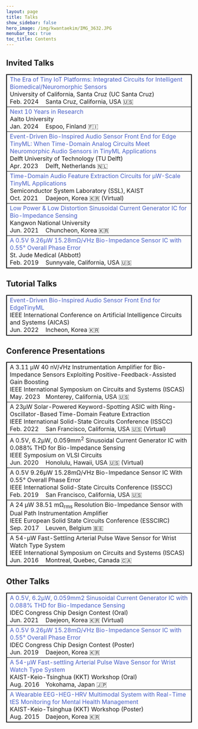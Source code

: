 ```yaml
---
layout: page
title: Talks
show_sidebar: false
hero_image: /img/kwantaekim/IMG_3632.JPG
menubar_toc: true
toc_title: Contents
---
```


<style type="text/css">
.tg .tg-desc{border: 1px inset black; position: relative;}
.tg {border-collapse: collapse; border: 1px solid black;}
.skip {display: none;}

/* TOC */
.contents {position: sticky; top: 10%;}

/* Hover Animation */
.talk td {transition: all 0.2s linear; transition-delay: 0.3s, 0s;}
.talk tr:hover td {transition-delay: 0s, 0s;
  outline: 1.5px solid black;
  background-color: white;
  box-shadow: #BFBFBF -1px 1px, #BFBFBF -2px 2px, #BFBFBF -3px 3px, #BFBFBF -4px 4px, #BFBFBF -5px 5px, #BFBFBF -6px 6px;
  transform: translate3d(6px, -6px, 0);}

/* Hover Image */
.img-container img {position: absolute; visibility: hidden;}
tr:hover .hover-isscc {left: -130px; top:calc(50% - 60px); visibility: visible; height: 120px;}
tr:hover .hover-vlsic {left: -140px; top:calc(50% - 45px); visibility: visible; height: 100px;}
tr:hover .hover-esscirc {left: -230px; top:calc(50% - 30px); visibility: visible; height: 50px;}
tr:hover .hover-a-sscc {left: -180px; top:calc(50% - 40px); visibility: visible; height: 80px;}
tr:hover .hover-cicc {left: -200px; top:calc(50% - 35px); visibility: visible; height: 60px;}
tr:hover .hover-iscas23 {left: -220px; top:calc(50% - 30px); visibility: visible; height: 50px;}
tr:hover .hover-iscas19 {left: -250px; top:calc(50% - 30px); visibility: visible; height: 50px;}
tr:hover .hover-iscas16 {left: -210px; top:calc(50% - 30px); visibility: visible; height: 70px;}
tr:hover .hover-aicas23 {left: -260px; top:calc(50% - 30px); visibility: visible; height: 50px;}
tr:hover .hover-aicas22 {left: -140px; top:calc(50% - 40px); visibility: visible; height: 80px;}
tr:hover .hover-hotchips {left: -150px; top:calc(50% - 30px); visibility: visible; height: 60px;}
tr:hover .hover-embc {left: -170px; top:calc(50% - 30px); visibility: visible; height: 50px;}
tr:hover .hover-sscs {left: -130px; top:calc(50% - 40px); visibility: visible; height: 80px;}
tr:hover .hover-cas {left: -120px; top:calc(50% - 40px); visibility: visible; height: 80px;}

tr:hover .hover-ucsc {left: -270px; top:calc(50% - 30px); visibility: visible; height: 50px;}
tr:hover .hover-aalto {left: -120px; top:calc(50% - 50px); visibility: visible; height: 100px;}
tr:hover .hover-tudelft {left: -180px; top:calc(50% - 40px); visibility: visible; height: 70px;}
tr:hover .hover-kaist {left: -200px; top:calc(50% - 20px); visibility: visible; height: 50px;}
tr:hover .hover-ssl {left: -350px; top:calc(50% - 50px); visibility: visible; height: 100px;}
tr:hover .hover-knu {left: -120px; top:calc(50% - 40px); visibility: visible; height: 90px;}
tr:hover .hover-abbott {left: -190px; top:calc(50% - 15px); visibility: visible; height: 40px;}
tr:hover .hover-stjude {left: -450px; top:calc(50% - 15px); visibility: visible; height: 40px;}

/* Hyperlink */
.pub-hover {
  /* color: black; default #4E4E4E */
  text-decoration: none; /* Remove underline */}
.pub-hover:hover,
.pub-hover:focus {color: blue; background-color: #f0f8ff; padding: 1px 1px;}

/* Tabs */
.tab-row {display: flex; margin:0; padding: 0;}
.tab-cell {flex: 1; padding: 0; border: none;}

/* Emoji */
@font-face {
  font-family: NotoColorEmojiLimited;
  unicode-range: U+1F1E6-1F1FF;
  src: url(https://raw.githack.com/googlefonts/noto-emoji/main/fonts/NotoColorEmoji.ttf);
}
.emoji {
  font-family: 'NotoColorEmojiLimited', -apple-system, BlinkMacSystemFont,
  'Segoe UI', Roboto, Helvetica, Arial, sans-serif, 'Apple Color Emoji',
  'Segoe UI Emoji', 'Segoe UI Symbol';
}
</style>
<script src="https://kit.fontawesome.com/46ff08c48c.js" crossorigin="anonymous"></script>

<!-- --------- -->
<!-- Body Part -->
<!-- --------- -->

## Invited Talks

<table class="tg">
<thead class="skip"><tr><th>.</th></tr></thead><tbody class='talk'>
  <tr><td class="tg-desc">
    <span style='color: #4A61C8;'>
    The Era of Tiny IoT Platforms: Integrated Circuits for Intelligent Biomedical/Neuromorphic Sensors
    </span><br>
    <div class="img-container"><img src="./../img/icons/logo--ucsc.png" class="hover-ucsc"></div>
    University of California, Santa Cruz (UC Santa Cruz)
    <div class="tab-row">
        <div class="tab-cell" style="flex: 1;">Feb. 2024</div>
        <div class="tab-cell" style="flex: 4;">Santa Cruz, California, USA <span class='emoji'>🇺🇸</span></div>
    </div>
  </td></tr>
  <tr><td class="tg-desc">
    <span style='color: #4A61C8;'>
    Next 10 Years in Research
    </span><br>
    <div class="img-container"><img src="./../img/icons/logo--aalto.png" class="hover-aalto"></div>
    Aalto University
    <div class="tab-row">
        <div class="tab-cell" style="flex: 1;">Jan. 2024</div>
        <div class="tab-cell" style="flex: 4;">Espoo, Finland <span class='emoji'>🇫🇮</span></div>
    </div>
  </td></tr>
  <tr><td class="tg-desc">
    <span style='color: #4A61C8;'>
    Event-Driven Bio-Inspired Audio Sensor Front End for Edge TinyML: When Time-Domain Analog Circuits Meet Neuromorphic Audio Sensors in TinyML Applications
    </span><br>
    <div class="img-container"><img src="./../img/icons/logo--tudelft.png" class="hover-tudelft"></div>
    Delft University of Technology (TU Delft)
    <div class="tab-row">
        <div class="tab-cell" style="flex: 1;">Apr. 2023</div>
        <div class="tab-cell" style="flex: 4;">Delft, Netherlands <span class='emoji'>🇳🇱</span></div>
    </div>
  </td></tr>
  <tr><td class="tg-desc">
    <span style='color: #4A61C8;'>
    Time-Domain Audio Feature Extraction Circuits for μW-Scale TinyML Applications
    </span><br>
    <div class="img-container"><img src="./../img/icons/logo--kaist.png" class="hover-kaist"></div>
    <div class="img-container"><img src="./../img/icons/logo--ssl.png" class="hover-ssl"></div>
    Semiconductor System Laboratory (SSL), KAIST
    <div class="tab-row">
        <div class="tab-cell" style="flex: 1;">Oct. 2021</div>
        <div class="tab-cell" style="flex: 4;">Daejeon, Korea <span class='emoji'>🇰🇷</span> (Virtual)</div>
    </div>
  </td></tr>
  <tr><td class="tg-desc">
    <span style='color: #4A61C8;'>
    Low Power & Low Distortion Sinusoidal Current Generator IC for Bio-Impedance Sensing
    </span><br>
    <div class="img-container"><img src="./../img/icons/logo--knu.svg" class="hover-knu"></div>
    Kangwon National University
    <div class="tab-row">
        <div class="tab-cell" style="flex: 1;">Jun. 2021</div>
        <div class="tab-cell" style="flex: 4;">Chuncheon, Korea <span class='emoji'>🇰🇷</span></div>
    </div>
  </td></tr>
  <tr><td class="tg-desc">
    <span style='color: #4A61C8;'>
    A 0.5V 9.26μW 15.28mΩ/√Hz Bio-Impedance Sensor IC with 0.55° Overall Phase Error
    </span><br>
    <div class="img-container"><img src="./../img/icons/logo--abbott.svg" class="hover-abbott"></div>
    <div class="img-container"><img src="./../img/icons/logo--stjude.svg" class="hover-stjude"></div>
    St. Jude Medical (Abbott)
    <div class="tab-row">
        <div class="tab-cell" style="flex: 1;">Feb. 2019</div>
        <div class="tab-cell" style="flex: 4;">Sunnyvale, California, USA <span class='emoji'>🇺🇸</span></div>
    </div>
  </td></tr>
</tbody>
</table>

## Tutorial Talks

<table class="tg">
<thead class="skip"><tr><th>.</th></tr></thead><tbody class='talk'>
  <tr><td class="tg-desc">
    <span style='color: #4A61C8;'>
    Event-Driven Bio-Inspired Audio Sensor Front End for EdgeTinyML
    </span><br>
    <div class="img-container"><img src="./../img/icons/logo--aicas22.png" class="hover-aicas22"></div>
    IEEE International Conference on Artificial Intelligence Circuits and Systems (AICAS)
    <div class="tab-row">
        <div class="tab-cell" style="flex: 1;">Jun. 2022</div>
        <div class="tab-cell" style="flex: 4;">Incheon, Korea <span class='emoji'>🇰🇷</span></div>
    </div>
  </td></tr>
</tbody>
</table>

## Conference Presentations

<table class="tg">
<thead class="skip"><tr><th>.</th></tr></thead><tbody class='talk'>
  <tr><td class="tg-desc">
    <a href="https://doi.org/10.1109/ISCAS46773.2023.10181417" target="_blank" class="pub-hover">
    A 3.11 μW 40 nV/√Hz Instrumentation Amplifier for Bio-Impedance Sensors Exploiting Positive-Feedback-Assisted Gain Boosting
    </a><br>
    <div class="img-container"><img src="./../img/icons/logo--iscas23.png" class="hover-iscas23"></div>
    IEEE International Symposium on Circuits and Systems (ISCAS)
    <div class="tab-row">
        <div class="tab-cell" style="flex: 1;">May. 2023</div>
        <div class="tab-cell" style="flex: 4;">Monterey, California, USA <span class='emoji'>🇺🇸</span></div>
    </div>
  </td></tr>
  <tr><td class="tg-desc">
    <a href="https://doi.org/10.1109/ISSCC42614.2022.9731708" target="_blank" class="pub-hover">
    A 23μW Solar-Powered Keyword-Spotting ASIC with Ring-Oscillator-Based Time-Domain Feature Extraction
    </a><br>
    <div class="img-container"><img src="./../img/icons/logo--isscc.png" class="hover-isscc"></div>
    IEEE International Solid-State Circuits Conference (ISSCC)
    <div class="tab-row">
        <div class="tab-cell" style="flex: 1;">Feb. 2022</div>
        <div class="tab-cell" style="flex: 4;">San Francisco, California, USA <span class='emoji'>🇺🇸</span> (Virtual)</div>
    </div>
  </td></tr>
  <tr><td class="tg-desc">
    <a href="https://doi.org/10.1109/VLSICircuits18222.2020.9162983" target="_blank" class="pub-hover">
    A 0.5V, 6.2μW, 0.059mm<sup>2</sup> Sinusoidal Current Generator IC with 0.088% THD for Bio-Impedance Sensing
    </a><br>
    <div class="img-container"><img src="./../img/icons/logo--vlsic.png" class="hover-vlsic"></div>
    IEEE Symposium on VLSI Circuits
    <div class="tab-row">
        <div class="tab-cell" style="flex: 1;">Jun. 2020</div>
        <div class="tab-cell" style="flex: 4;">Honolulu, Hawaii, USA <span class='emoji'>🇺🇸</span> (Virtual)</div>
    </div>
  </td></tr>
  <tr><td class="tg-desc">
    <a href="https://doi.org/10.1109/ISSCC.2019.8662466" target="_blank" class="pub-hover">
    A 0.5V 9.26μW 15.28mΩ/√Hz Bio-Impedance Sensor IC With 0.55° Overall Phase Error
    </a><br>
    <div class="img-container"><img src="./../img/icons/logo--isscc.png" class="hover-isscc"></div>
    IEEE International Solid-State Circuits Conference (ISSCC)
    <div class="tab-row">
        <div class="tab-cell" style="flex: 1;">Feb. 2019</div>
        <div class="tab-cell" style="flex: 4;">San Francisco, California, USA <span class='emoji'>🇺🇸</span></div>
    </div>
  </td></tr>
  <tr><td class="tg-desc">
    <a href="https://doi.org/10.1109/ESSCIRC.2017.8094566" target="_blank" class="pub-hover">
    A 24 μW 38.51 mΩ<sub>rms</sub> Resolution Bio-Impedance Sensor with Dual Path Instrumentation Amplifier
    </a><br>
    <div class="img-container"><img src="./../img/icons/logo--esscirc.png" class="hover-esscirc"></div>
    IEEE European Solid State Circuits Conference (ESSCIRC)
    <div class="tab-row">
        <div class="tab-cell" style="flex: 1;">Sep. 2017</div>
        <div class="tab-cell" style="flex: 4;">Leuven, Belgium <span class='emoji'>🇧🇪</span></div>
    </div>
  </td></tr>
  <tr><td class="tg-desc">
    <a href="https://doi.org/10.1109/ISCAS.2016.7527432" target="_blank" class="pub-hover">
    A 54-μW Fast-Settling Arterial Pulse Wave Sensor for Wrist Watch Type System
    </a><br>
    <div class="img-container"><img src="./../img/icons/logo--iscas16.png" class="hover-iscas16"></div>
    IEEE International Symposium on Circuits and Systems (ISCAS)
    <div class="tab-row">
        <div class="tab-cell" style="flex: 1;">Jun. 2016</div>
        <div class="tab-cell" style="flex: 4;">Montreal, Quebec, Canada <span class='emoji'>🇨🇦</span></div>
    </div>
  </td></tr>
</tbody>
</table>

## Other Talks

<table class="tg">
<thead class="skip"><tr><th>.</th></tr></thead><tbody class='talk'>
  <tr><td class="tg-desc">
    <span style='color: #4A61C8;'>
    A 0.5V, 6.2μW, 0.059mm2 Sinusoidal Current Generator IC with 0.088% THD for Bio-Impedance Sensing
    </span><br>
    IDEC Congress Chip Design Contest (Oral)
    <div class="tab-row">
        <div class="tab-cell" style="flex: 1;">Jun. 2021</div>
        <div class="tab-cell" style="flex: 4;">Daejeon, Korea <span class='emoji'>🇰🇷</span> (Virtual)</div>
    </div>
  </td></tr>
  <tr><td class="tg-desc">
    <span style='color: #4A61C8;'>
    A 0.5V 9.26μW 15.28mΩ/√Hz Bio-Impedance Sensor IC with 0.55° Overall Phase Error
    </span><br>
    IDEC Congress Chip Design Contest (Poster)
    <div class="tab-row">
        <div class="tab-cell" style="flex: 1;">Jun. 2019</div>
        <div class="tab-cell" style="flex: 4;">Daejeon, Korea <span class='emoji'>🇰🇷</span></div>
    </div>
  </td></tr>
  <tr><td class="tg-desc">
    <span style='color: #4A61C8;'>
    A 54-μW Fast-settling Arterial Pulse Wave Sensor for Wrist Watch Type System
    </span><br>
    KAIST-Keio-Tsinghua (KKT) Workshop (Oral)
    <div class="tab-row">
        <div class="tab-cell" style="flex: 1;">Aug. 2016</div>
        <div class="tab-cell" style="flex: 4;">Yokohama, Japan <span class='emoji'>🇯🇵</span></div>
    </div>
  </td></tr>
  <tr><td class="tg-desc">
    <span style='color: #4A61C8;'>
    A Wearable EEG-HEG-HRV Multimodal System with Real-Time tES Monitoring for Mental Health Management
    </span><br>
    KAIST-Keio-Tsinghua (KKT) Workshop (Poster)
    <div class="tab-row">
        <div class="tab-cell" style="flex: 1;">Aug. 2015</div>
        <div class="tab-cell" style="flex: 4;">Daejeon, Korea <span class='emoji'>🇰🇷</span></div>
    </div>
  </td></tr>
</tbody>
</table>
